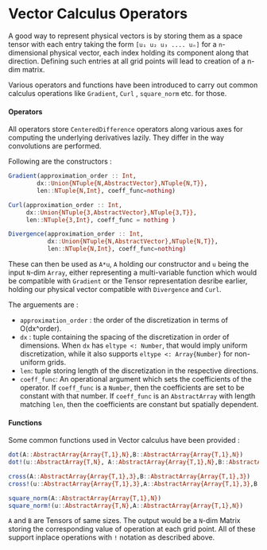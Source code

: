 # Vector Calculus Operators

A good way to represent physical vectors is by storing them as a space tensor with each entry
taking the form `[u₁ u₂ u₃ .... uₙ]` for a `n`-dimensional physical vector, each index 
holding its component along that direction. Defining such entries at all grid points will lead to
creation of a n-dim matrix.

Various operators and functions have been introduced to carry out common calculus operations like 
`Gradient`, `Curl` , `square_norm` etc. for those.

#### Operators

All operators store `CenteredDifference` operators along various axes for computing the underlying 
derivatives lazily. They differ in the way convolutions are performed.

Following are the constructors :

```julia
Gradient(approximation_order :: Int,
        dx::Union{NTuple{N,AbstractVector},NTuple{N,T}},
        len::NTuple{N,Int}, coeff_func=nothing)

Curl(approximation_order :: Int,
     dx::Union{NTuple{3,AbstractVector},NTuple{3,T}},
     len::NTuple{3,Int}, coeff_func = nothing )

Divergence(approximation_order :: Int,
           dx::Union{NTuple{N,AbstractVector},NTuple{N,T}},
           len::NTuple{N,Int}, coeff_func=nothing)
```
These can then be used as `A*u`, `A` holding our constructor and `u` being the input `N`-dim `Array`,
either representing a multi-variable function which would be compatible with `Gradient` or
the Tensor representation desribe earlier, holding our physical vector compatible with `Divergence` and `Curl`.  

The arguements are :

- `approximation_order` : the order of the discretization in terms of O(dx^order).
- `dx` : tuple containing the spacing of the discretization in order of dimensions.
   When `dx` has `eltype <: Number`, that would imply uniform discretization, while it also
   supports `eltype <: Array{Number}` for non-uniform grids.
- `len`: tuple storing length of the discretization in the respective directions.
- `coeff_func`: An operational argument which sets the coefficients of the operator.
  If `coeff_func` is a `Number`, then the coefficients are set to be constant with that number.
  If `coeff_func` is an `AbstractArray` with length matching `len`, then the coefficients
  are constant but spatially dependent.

#### Functions

Some common functions used in Vector calculus have been provided :

```julia
dot(A::AbstractArray{Array{T,1},N},B::AbstractArray{Array{T,1},N})
dot!(u::AbstractArray{T,N}, A::AbstractArray{Array{T,1},N},B::AbstractArray{Array{T,1},N})

cross(A::AbstractArray{Array{T,1},3},B::AbstractArray{Array{T,1},3})
cross!(u::AbstractArray{Array{T,1},3},A::AbstractArray{Array{T,1},3},B::AbstractArray{Array{T,1},3})

square_norm(A::AbstractArray{Array{T,1},N})
square_norm!(u::AbstractArray{T,N},A::AbstractArray{Array{T,1},N})
```

`A` and  `B` are Tensors of same sizes. The output would be a `N`-dim Matrix storing the corresponding
value of operation at each grid point. All of these support inplace operations with `!` notation as described above.

